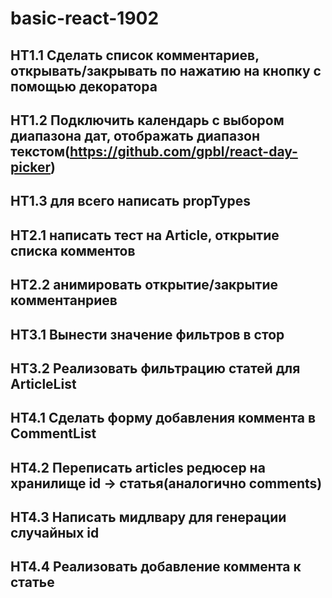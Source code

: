 # basic-react-1902

## HT1.1 Сделать список комментариев, открывать/закрывать по нажатию на кнопку с помощью декоратора
## HT1.2 Подключить календарь с выбором диапазона дат, отображать диапазон текстом(https://github.com/gpbl/react-day-picker)
## HT1.3 для всего написать propTypes

## HT2.1 написать тест на Article, открытие списка комментов
## HT2.2 анимировать открытие/закрытие комментанриев

## HT3.1 Вынести значение фильтров в стор
## HT3.2 Реализовать фильтрацию статей для ArticleList

## HT4.1 Сделать форму добавления коммента в CommentList
## HT4.2 Переписать articles редюсер на хранилище id -> статья(аналогично comments)
## HT4.3 Написать мидлвару для генерации случайных id
## HT4.4 Реализовать добавление коммента к статье

